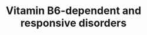 ---
annotations:
- id: PW:0000013
  parent: disease pathway
  type: Pathway Ontology
  value: disease pathway
- id: PW:0001881
  parent: disease pathway
  type: Pathway Ontology
  value: hypophosphatasia pathway
- id: DOID:0110914
  parent: genetic disease
  type: Disease Ontology
  value: infantile hypophosphatasia
- id: PW:0000073
  parent: classic metabolic pathway
  type: Pathway Ontology
  value: lysine degradation pathway
- id: DOID:0110915
  parent: genetic disease
  type: Disease Ontology
  value: childhood hypophosphatasia
- id: DOID:0080543
  parent: genetic disease
  type: Disease Ontology
  value: hyperprolinemia type 2
- id: PW:0000138
  parent: classic metabolic pathway
  type: Pathway Ontology
  value: vitamin B6 metabolic pathway
- id: DOID:0080768
  parent: central nervous system disease
  type: Disease Ontology
  value: pyridoxine-dependent epilepsy
- id: PW:0001932
  parent: disease pathway
  type: Pathway Ontology
  value: hyperprolinemia type II pathway
- id: DOID:0111329
  parent: genetic disease
  type: Disease Ontology
  value: pyridoxamine 5'-phosphate oxidase deficiency
- id: DOID:0080769
  parent: central nervous system disease
  type: Disease Ontology
  value: early-onset vitamin B6-dependent epilepsy
- id: DOID:1826
  parent: central nervous system disease
  type: Disease Ontology
  value: epilepsy
- id: DOID:14213
  parent: genetic disease
  type: Disease Ontology
  value: hypophosphatasia
- id: CL:0002319
  parent: animal cell
  type: Cell Type Ontology
  value: neural cell
- id: PW:0001079
  parent: classic metabolic pathway
  type: Pathway Ontology
  value: proline metabolic pathway
authors:
- Lisaaheld
- DeSl
- Egonw
- Khanspers
- IreneHemel
- Mkutmon
- Fehrhart
- Susan
- Marvin M2
- Finterly
communities:
- Diseases
- IEM
- RareDiseases
description: 'Vitamine B6 is absorbed in different vitamers, which undergo several
  (de)phosphorylation steps, to be able to pas the blood-brain barrier. Within the
  brain, PLP (Pyridoxal-P) is the only active cofactor for intracellular enzyme reactions.
  PLP catalyses over 100 reactions, mainly related to amino acids and neurotransmitter
  metabolism. Bold lines in the Figure show how the major source of PLP is divided
  in the body. A number of genetic defects have been identified as the underlying
  cause of vitamine B6 dependent epilepsies, particularly occurring in the neonatal
  life stage, which could lead to irreversible brain damage or could be fatal.  The
  disorders related to this pathway can be divided in two categories: reduced production/availability
  of PLP or inactivation of PLP by formation of Knoevenagel products. Specific biomarkers
  from urine, plasma or Cerebral Spinal Fluid (CSF) exist to distinguish the disorders.
  Oral treatment with PL or PLP is available, as well as intrauterine treatment with
  vitamine B6 for mothers in the early stages of pregnancy.  This pathway was inspired
  by Ed. 5 Chapter 34 of the book of Blau (ISBN 9783030677268) (ed.4 Chapter 11).'
last-edited: 2023-01-18
ndex: f827d924-8b69-11eb-9e72-0ac135e8bacf
organisms:
- Homo sapiens
redirect_from:
- /index.php/Pathway:WP4228
- /instance/WP4228
- /instance/WP4228_rr124956
revision: r124956
schema-jsonld:
- '@context': https://schema.org/
  '@id': https://wikipathways.github.io/pathways/WP4228.html
  '@type': Dataset
  creator:
    '@type': Organization
    name: WikiPathways
  description: 'Vitamine B6 is absorbed in different vitamers, which undergo several
    (de)phosphorylation steps, to be able to pas the blood-brain barrier. Within the
    brain, PLP (Pyridoxal-P) is the only active cofactor for intracellular enzyme
    reactions. PLP catalyses over 100 reactions, mainly related to amino acids and
    neurotransmitter metabolism. Bold lines in the Figure show how the major source
    of PLP is divided in the body. A number of genetic defects have been identified
    as the underlying cause of vitamine B6 dependent epilepsies, particularly occurring
    in the neonatal life stage, which could lead to irreversible brain damage or could
    be fatal.  The disorders related to this pathway can be divided in two categories:
    reduced production/availability of PLP or inactivation of PLP by formation of
    Knoevenagel products. Specific biomarkers from urine, plasma or Cerebral Spinal
    Fluid (CSF) exist to distinguish the disorders. Oral treatment with PL or PLP
    is available, as well as intrauterine treatment with vitamine B6 for mothers in
    the early stages of pregnancy.  This pathway was inspired by Ed. 5 Chapter 34
    of the book of Blau (ISBN 9783030677268) (ed.4 Chapter 11).'
  keywords:
  - 2-keto 6-aminocaproic acid
  - ALPL
  - Antiquitin
  - L-lysine
  - L-proline
  - P5C
  - P5C dehydrogenase
  - P6C
  - PIGV anchor
  - PK
  - PLP
  - PLPBP
  - PNPO
  - Pipecolic acid
  - Pyridoxal-P
  - Pyridoxine
  - Pyridoxine-P
  - Saccharopine
  - Vitamin B6
  - alpha aminoadipic acid
  - alpha aminoadipic semialdehyde
  - glutamic acid
  - glutamic semialdehyde
  - piperideine-2-carboxylate
  - pyridoxal
  - pyridoxamine
  - pyridoxamine-p
  - pyridoxine-glucoside
  license: CC0
  name: Vitamin B6-dependent and responsive disorders
seo: CreativeWork
title: Vitamin B6-dependent and responsive disorders
wpid: WP4228
---